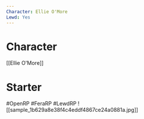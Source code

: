 ```yaml
---
Character: Ellie O'More
Lewd: Yes
---
```

# Character
[[Ellie O'More]]

# Starter


#OpenRP #FeraRP #LewdRP
![[sample_1b629a8e38f4c4eddf4867ce24a0881a.jpg]]